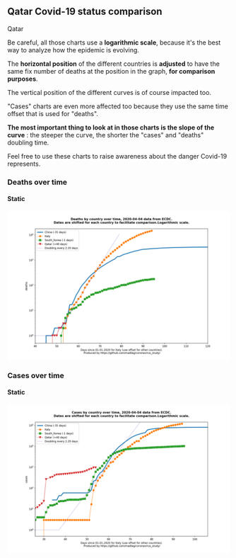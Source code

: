 ## Qatar Covid-19 status comparison 

Qatar



Be careful, all those charts use a **logarithmic scale**, because it's the best way to analyze how the epidemic is evolving.
 
The **horizontal position** of the different countries is **adjusted** to have the same fix number of deaths at the position in the graph, **for comparison purposes**.

The vertical position of the different curves is of course impacted too.

"Cases" charts are even more affected too because they use the same time offset that is used for "deaths".

**The most important thing to look at in those charts is the slope of the curve** : the steeper the curve, the shorter the "cases" and "deaths" doubling time.

Feel free to use these charts to raise awareness about the danger Covid-19 represents. 


 
### Deaths over time
 
#### Static
![Qatar covid-19 deaths static chart](https://raw.githubusercontent.com/madlag/coronavirus_study/master/notebooks/graphs/2020-04-04/countries/Qatar/2020-04-04_Qatar_deaths.png "Qatar covid-19 deaths static chart")   

 
### Cases over time
 
#### Static
![Qatar covid-19 cases static chart](https://raw.githubusercontent.com/madlag/coronavirus_study/master/notebooks/graphs/2020-04-04/countries/Qatar/2020-04-04_Qatar_cases.png "Qatar covid-19 cases static chart")   

